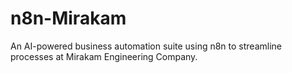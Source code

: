 # n8n-Mirakam
An AI-powered business automation suite using n8n to streamline processes at Mirakam Engineering Company.
